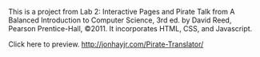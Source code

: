 This is a project from Lab 2: Interactive Pages and Pirate Talk
from A Balanced Introduction to Computer Science, 3rd ed.
by David Reed, Pearson Prentice-Hall, ©2011.  It incorporates HTML, CSS, and Javascript.

Click here to preview.
http://jonhayjr.com/Pirate-Translator/